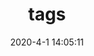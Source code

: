---
title: tags
date: 2020-4-1 14:05:11
keywords: 标签
description: 
comments: true
photos: https://cdn.jsdelivr.net/gh/protons-z/cdn@6.1.4/images/cover1/2.jpg
---